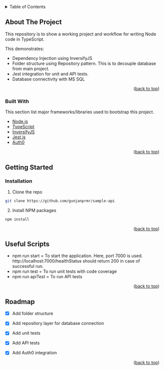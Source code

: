 <!-- TABLE OF CONTENTS -->
<details>
  <summary>Table of Contents</summary>
  <ol>
    <li>
      <a href="#about-the-project">About The Project</a>
      <ul>
        <li><a href="#built-with">Built With</a></li>
      </ul>
    </li>
    <li>
      <a href="#getting-started">Getting Started</a>
      <ul>
        <li><a href="#installation">Installation</a></li>
      </ul>
    </li>
    <li><a href="#useful-scripts">Useful Scripts</a></li>
    <li><a href="#roadmap">Roadmap</a></li>
  </ol>
</details>


<!-- ABOUT THE PROJECT -->
## About The Project

This repository is to show a working project and workflow for writing Node code in TypeScript. 

This demonstrates:
* Dependency Injection using InversifyJS
* Folder structure using Repository pattern. This is to decouple database from main project.
* Jest integration for unit and API tests.
* Database connectivity with MS SQL

<p align="right">(<a href="#top">back to top</a>)</p>


### Built With

This section list major frameworks/libraries used to bootstrap this project.

* [Node.js](https://nodejs.org/en/)
* [TypeScript](https://www.typescriptlang.org/)
* [InversifyJS](https://inversify.io/)
* [Jest.js](https://jestjs.io/)
* [Auth0](https://auth0.com/)

<p align="right">(<a href="#top">back to top</a>)</p>

<!-- GETTING STARTED -->
## Getting Started

### Installation
1. Clone the repo
```sh
git clone https://github.com/gunjanprmr/sample-api
```
2.  Install NPM packages
   ```sh
   npm install
   ```

<p align="right">(<a href="#top">back to top</a>)</p>

<!-- USAGE EXAMPLES -->
## Useful Scripts

* npm run start = To start the application. Here, port 7000 is used. http://localhost:7000/healthStatus should return 200 in case of successful run.
* npm run test = To run unit tests with code coverage
* npm run apiTest = To run API tests

<p align="right">(<a href="#top">back to top</a>)</p>

<!-- ROADMAP -->
## Roadmap

- [x] Add folder structure
- [x] Add repository layer for database connection
- [x] Add unit tests
- [x] Add API tests
- [x] Add Auth0 integration


<p align="right">(<a href="#top">back to top</a>)</p>